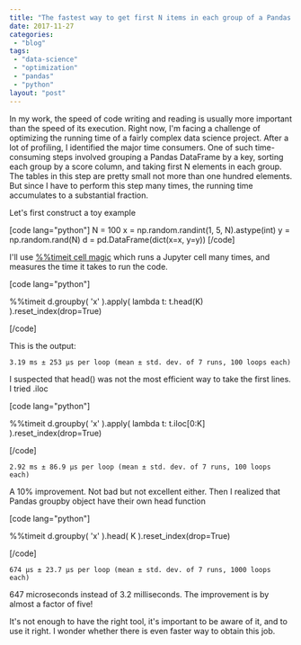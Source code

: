 ```yaml
---
title: "The fastest way to get first N items in each group of a Pandas DataFrame"
date: 2017-11-27
categories: 
 - "blog"
tags: 
 - "data-science"
 - "optimization"
 - "pandas"
 - "python"
layout: "post"
---
```


In my work, the speed of code writing and reading is usually more important than the speed of its execution. Right now, I'm facing a challenge of optimizing the running time of a fairly complex data science project. After a lot of profiling, I identified the major time consumers. One of such time-consuming steps involved grouping a Pandas DataFrame by a key, sorting each group by a score column, and taking first N elements in each group. The tables in this step are pretty small not more than one hundred elements. But since I have to perform this step many times, the running time accumulates to a substantial fraction.

Let's first construct a toy example

[code lang="python"]
N = 100
x = np.random.randint(1, 5, N).astype(int)
y = np.random.rand(N)
d = pd.DataFrame(dict(x=x, y=y))
[/code]

I'll use [%%timeit cell magic](http://ipython.readthedocs.io/en/stable/interactive/magics.html) which runs a Jupyter cell many times, and measures the time it takes to run the code.

[code lang="python"]

%%timeit
d.groupby(
 'x'
 ).apply(
 lambda t: t.head(K)
 ).reset_index(drop=True)

[/code]

This is the output:

    3.19 ms ± 253 µs per loop (mean ± std. dev. of 7 runs, 100 loops each)


 

I suspected that head() was not the most efficient way to take the first lines. I tried .iloc

[code lang="python"]

%%timeit
d.groupby(
 'x'
 ).apply(
 lambda t: t.iloc[0:K]
 ).reset_index(drop=True)

[/code]

    2.92 ms ± 86.9 µs per loop (mean ± std. dev. of 7 runs, 100 loops each)


A 10% improvement. Not bad but not excellent either. Then I realized that Pandas groupby object have their own head function

[code lang="python"]

%%timeit
d.groupby(
 'x'
 ).head(
 K
 ).reset_index(drop=True)

[/code]

    674 µs ± 23.7 µs per loop (mean ± std. dev. of 7 runs, 1000 loops each)


647 microseconds instead of 3.2 milliseconds. The improvement is by almost a factor of five!

It's not enough to have the right tool, it's important to be aware of it, and to use it right. I wonder whether there is even faster way to obtain this job.
